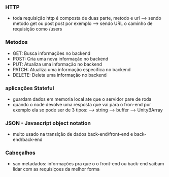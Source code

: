 ### HTTP
- toda requisição http é composta de duas parte, metodo e url
--> sendo metodo get ou post post por exemplo
--> sendo URL o caminho de requisição como /users

### Metodos
- GET: Busca informações no backend
- POST: Cria uma nova informação no backend
- PUT: Atualiza uma informação no backend
- PATCH: Atualiza uma informação especifica no backend
- DELETE: Deleta uma informação no backend

### aplicações Stateful
- guardam dados em memoria local ate que o servidor pare de roda 
- quando o node devolve uma resposta que vai para o fron-end por exemplo ela so pode ser de 3 tipos:
--> string
--> buffer
--> UnityBArray


### JSON - Javascript object notation
- muito usado na transição de dados back-end/front-end e back-end/back-end


### Cabeçalhos 
- sao metadados: informações pra que o o front-end ou back-end saibam lidar com as requisiçoes da melhor forma